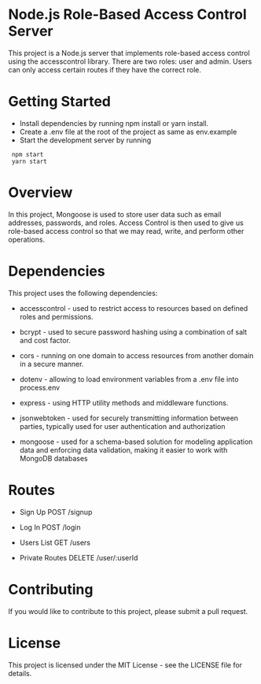 # Node.js Role-Based Access Control Server

This project is a Node.js server that implements role-based access control using the accesscontrol library. There are two roles: user and admin. Users can only access certain routes if they have the correct role.

# Getting Started

- Install dependencies by running npm install or yarn install.
- Create a .env file at the root of the project as same as env.example
- Start the development server by running

```
 npm start
 yarn start
```

# Overview

In this project, Mongoose is used to store user data such as email addresses, passwords, and roles. Access Control is then used to give us role-based access control so that we may read, write, and perform other operations.

# Dependencies

This project uses the following dependencies:

- accesscontrol -
  used to restrict access to resources based on defined roles and permissions.
- bcrypt -
  used to secure password hashing using a combination of salt and cost factor.
- cors - running on one domain to access resources from another domain in a secure manner.
- dotenv - allowing to load environment variables from a .env file into process.env
- express - using HTTP utility methods and middleware functions.

- jsonwebtoken - used for securely transmitting information between parties, typically used for user authentication and authorization
- mongoose - used for a schema-based solution for modeling application data and enforcing data validation, making it easier to work with MongoDB databases

# Routes

- Sign Up
  POST /signup

- Log In
  POST /login

- Users List
  GET /users

- Private Routes
  DELETE /user/:userId

# Contributing

If you would like to contribute to this project, please submit a pull request.

# License

This project is licensed under the MIT License - see the LICENSE file for details.
